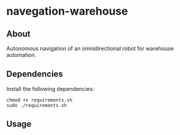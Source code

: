 # navegation-warehouse

## About
Autonomous navigation of an omnidirectional robot for warehouse automation. 
## Dependencies
Install the following dependencies:
```
chmod +x requirements.sh
sudo ./requirements.sh
```
## Usage


